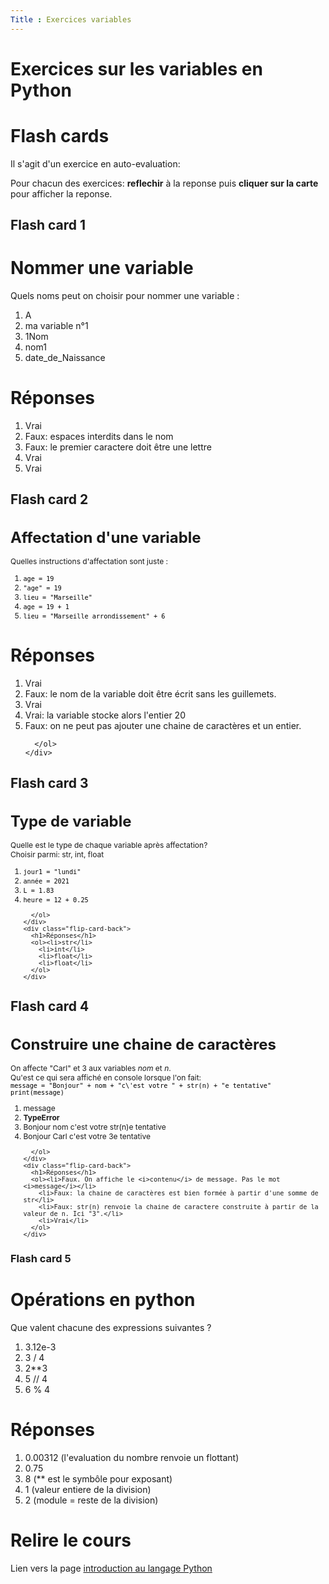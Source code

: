 ```yaml
---
Title : Exercices variables
---
```


# Exercices sur les variables en Python

# Flash cards

Il s'agit d'un exercice en auto-evaluation:

Pour chacun des exercices: **reflechir** à la reponse puis **cliquer sur la carte** pour afficher la reponse.

## Flash card 1

<div class="flip-card">
  <div class="flip-card-inner">
    <div class="flip-card-front">
      <h1>Nommer une variable</h1>
      <p>Quels noms peut on choisir pour nommer une variable :</p>
      <ol>
        <li>A</li>
        <li>ma variable n°1</li>
        <li>1Nom</li>
        <li>nom1</li>
        <li>date_de_Naissance</li>
      </ol>
    </div>
    <div class="flip-card-back">
      <h1>Réponses</h1>
      <ol>
        <li>Vrai</li>
        <li>Faux: espaces interdits dans le nom</li>
        <li>Faux: le premier caractere doit être une lettre</li>
        <li>Vrai</li>
        <li>Vrai</li>
      </ol>
    </div>
  </div>
</div>

## Flash card 2

<div class="flip-card">
  <div class="flip-card-inner">
    <div class="flip-card-front" style="font-size: 12px">
      <h1>Affectation d'une variable</h1>
      <p>Quelles instructions d'affectation sont juste :</p>
      <ol>
        <li><code style="color:black">age = 19</code></li>
        <li><code style="color:black">"age" = 19</code></li>
        <li><code style="color:black">lieu = "Marseille"</code></li>
        <li><code style="color:black">age = 19 + 1</code></li>
       <li><code style="color:black">lieu = "Marseille arrondissement" + 6</code></li>
      </ol>
    </div>
    <div class="flip-card-back">
      <h1>Réponses</h1>
      <ol>
        <li>Vrai</li>
        <li>Faux: le nom de la variable doit être écrit sans les guillemets.</li>
        <li>Vrai</li>
        <li>Vrai: la variable stocke alors l'entier 20</li>
        <li>Faux: on ne peut pas ajouter une chaine de caractères et un entier.</li>
        
      </ol>
    </div>
  </div>
</div>

## Flash card 3

<div class="flip-card">
  <div class="flip-card-inner">
    <div class="flip-card-front" style="font-size: 12px">
      <h1>Type de variable</h1>
      <p>Quelle est le type de chaque variable après affectation?<br>
      Choisir parmi: str, int, float</p>
      <ol>
        <li><code style="color:black">jour1 = "lundi"</code></li>
        <li><code style="color:black">année = 2021</code></li>
        <li><code style="color:black">L = 1.83</code></li>
        <li><code style="color:black">heure = 12 + 0.25</code></li>

      </ol>
    </div>
    <div class="flip-card-back">
      <h1>Réponses</h1>
      <ol><li>str</li>
        <li>int</li>
        <li>float</li>
        <li>float</li>
      </ol>
    </div>
  </div>
</div>

## Flash card 4

<div class="flip-card">
  <div class="flip-card-inner">
    <div class="flip-card-front" style="font-size: 12px">
      <h1>Construire une chaine de caractères</h1>
      <p>On affecte "Carl" et 3 aux variables <i>nom</i> et <i>n</i>.<br>
        Qu'est ce qui sera affiché en console lorsque l'on fait:<br>
        <code style="color:black">message = "Bonjour" + nom + "c\'est votre " + str(n) + "e tentative"</code><br>
        <code style="color:black">print(message)</code>
      </p>
      <ol>
        <li>message</li>
        <li><b>TypeError</b></li>
        <li>Bonjour nom c'est votre str(n)e tentative</li>
        <li>Bonjour Carl c'est votre 3e tentative</li>

      </ol>
    </div>
    <div class="flip-card-back">
      <h1>Réponses</h1>
      <ol><li>Faux. On affiche le <i>contenu</i> de message. Pas le mot <i>message</i></li>
        <li>Faux: la chaine de caractères est bien formée à partir d'une somme de str</li>
        <li>Faux: str(n) renvoie la chaine de caractere construite à partir de la valeur de n. Ici "3".</li>
        <li>Vrai</li>
      </ol>
    </div>
  </div>
</div>

### Flash card 5

<div class="flip-card">
  <div class="flip-card-inner">
    <div class="flip-card-front">
      <h1>Opérations en python</h1>
      Que valent chacune des expressions suivantes ?
      <ol><li>3.12e-3</li>
        <li>3 / 4</li>
        <li>2**3</li>
        <li>5 // 4</li>
        <li>6 % 4</li>
      </ol>
    </div>
    <div class="flip-card-back">
      <h1>Réponses</h1>
      <ol><li>0.00312 (l'evaluation du nombre renvoie un flottant)</li>
        <li>0.75</li>
        <li>8 (** est le symbôle pour exposant)</li>
        <li>1 (valeur entiere de la division)</li>
        <li>2 (module = reste de la division)</li>
      </ol>
    </div>
  </div>
</div>

# Relire le cours
Lien vers la page [introduction au langage Python](/docs/SNT_2nde/pages/pages_algo/python/python2/index.html)

<script type="text/javascript" src="/scripts/flash_cards.js"></script>
